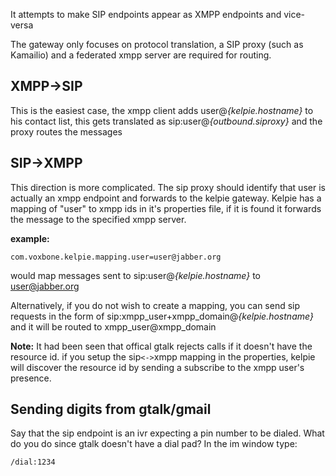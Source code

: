 It attempts to make SIP endpoints appear as XMPP endpoints and vice-versa


The gateway only focuses on protocol translation, a SIP proxy (such as Kamailio) and a federated xmpp server are required for routing.


## XMPP->SIP ##

This is the easiest case, the xmpp client adds user@_{kelpie.hostname}_ to his contact list, this gets translated as sip:user@_{outbound.siproxy}_ and the proxy routes the messages

## SIP->XMPP ##

This direction is more complicated.
The sip proxy should identify that user is actually an xmpp endpoint and forwards to the kelpie gateway.  Kelpie has a mapping of "user" to xmpp ids in it's properties file,  if it is found it forwards the message to the specified xmpp server.

**example:**
```
com.voxbone.kelpie.mapping.user=user@jabber.org
```

would map messages sent to sip:user@_{kelpie.hostname}_ to user@jabber.org

Alternatively, if you do not wish to create a mapping, you can send sip requests in the form of
sip:xmpp\_user+xmpp\_domain@_{kelpie.hostname}_ and it will be routed to xmpp\_user@xmpp\_domain


**Note:** It had been seen that offical gtalk rejects calls if it doesn't have the resource id.  if you setup the sip`<->`xmpp mapping in the properties, kelpie will discover the resource id by sending a subscribe to the xmpp user's presence.


## Sending digits from gtalk/gmail ##

Say that the sip endpoint is an ivr expecting a pin number to be dialed. What do you do since gtalk doesn't have a dial pad?
In the im window type:
```
/dial:1234
```